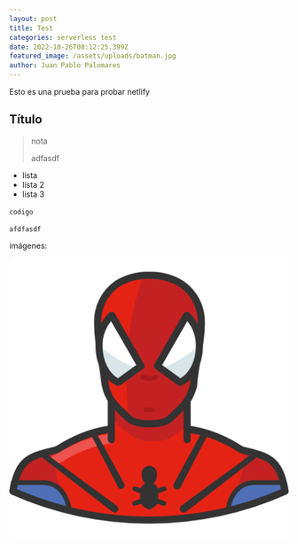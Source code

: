 ```yaml
---
layout: post
title: Test
categories: serverless test
date: 2022-10-26T08:12:25.399Z
featured_image: /assets/uploads/batman.jpg
author: Juan Pablo Palomares
---
```

E﻿sto es una prueba para probar netlify

## T﻿ítulo

> n﻿ota
>
> a﻿dfasdf

* l﻿ista
* l﻿ista 2
* l﻿ista 3

`c﻿odigo`

`a﻿fdfasdf`

imágenes:

![](/assets/uploads/spiderman.png)